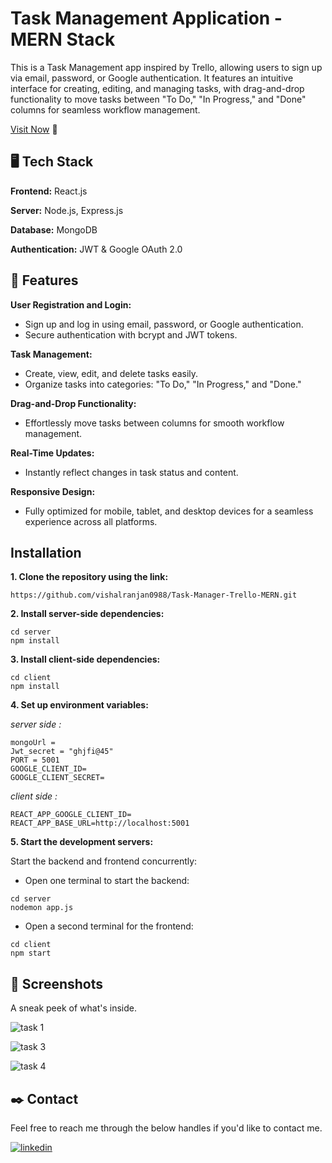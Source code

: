
# Task Management Application - MERN Stack

This is a Task Management app inspired by Trello, allowing users to sign up via email, password, or Google authentication. It features an intuitive interface for creating, editing, and managing tasks, with drag-and-drop functionality to move tasks between "To Do," "In Progress," and "Done" columns for seamless workflow management.

[Visit Now](https://taskmanagervishal.vercel.app/) 🚀 

## 🖥️ Tech Stack

**Frontend:** React.js

**Server:** Node.js, Express.js

**Database:** MongoDB

**Authentication:** JWT & Google OAuth 2.0


## 🚀 Features

**User Registration and Login:**
- Sign up and log in using email, password, or Google authentication.
- Secure authentication with bcrypt and JWT tokens.

**Task Management:**
- Create, view, edit, and delete tasks easily.
- Organize tasks into categories: "To Do," "In Progress," and "Done."

**Drag-and-Drop Functionality:**
- Effortlessly move tasks between columns for smooth workflow management.

**Real-Time Updates:**
- Instantly reflect changes in task status and content.

**Responsive Design:** 
- Fully optimized for mobile, tablet, and desktop devices for a seamless experience across all platforms.


## Installation

**1. Clone the repository using the link:**
```
https://github.com/vishalranjan0988/Task-Manager-Trello-MERN.git
```
**2. Install server-side dependencies:**
``` 
cd server
npm install
```
**3. Install client-side dependencies:**
``` 
cd client
npm install
```
**4. Set up environment variables:**

*server side :*

```
mongoUrl = 
Jwt_secret = "ghjfi@45"
PORT = 5001
GOOGLE_CLIENT_ID=
GOOGLE_CLIENT_SECRET=
```
*client side :*
```
REACT_APP_GOOGLE_CLIENT_ID=
REACT_APP_BASE_URL=http://localhost:5001
``` 

**5. Start the development servers:**

Start the backend and frontend concurrently:

- Open one terminal to start the backend:
```
cd server
nodemon app.js
```

- Open a second terminal for the frontend:
```
cd client
npm start
```

## 📱 Screenshots
A sneak peek of what's inside.

![task 1](https://github.com/user-attachments/assets/6f81b39f-06bf-47e8-86fb-5a90e6f0f5f5)

![task 3](https://github.com/user-attachments/assets/376d7e1f-759b-4138-b1da-0cac7f6130f0)

![task 4](https://github.com/user-attachments/assets/63d45244-620a-4e63-a3a4-1b5ad9635765)




## ✒️ Contact
Feel free to reach me through the below handles if you'd like to contact me.

[![linkedin](https://img.shields.io/badge/linkedin-0A66C2?style=for-the-badge&logo=linkedin&logoColor=white)](https://www.linkedin.com/in/vishal-ranjan-bharat/)







